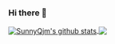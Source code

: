 ### Hi there 👋

<!--
**SunnyQjm/SunnyQjm** is a ✨ _special_ ✨ repository because its `README.md` (this file) appears on your GitHub profile.

Here are some ideas to get you started:

- 🔭 I’m currently working on ...
- 🌱 I’m currently learning ...
- 👯 I’m looking to collaborate on ...
- 🤔 I’m looking for help with ...
- 💬 Ask me about ...
- 📫 How to reach me: ...
- 😄 Pronouns: ...
- ⚡ Fun fact: ...
-->

<a href="">
<img align="center" src="https://github-readme-stats.vercel.app/api?username=SunnyQjm&show_icons=true&include_all_commits=true" alt="SunnyQjm's github stats" />
</a>

<a href="">
<img align="center" src="https://github-readme-stats.vercel.app/api/top-langs/?username=SunnyQjm&layout=compact" />
</a>



